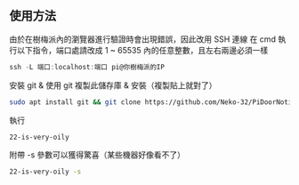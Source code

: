 ## 使用方法
由於在樹梅派內的瀏覽器進行驗證時會出現錯誤，因此改用 SSH 連線
在 cmd 執行以下指令，端口處請改成 1 ~ 65535 內的任意整數，且左右兩邊必須一樣
```powershell
ssh -L 端口:localhost:端口 pi@你樹梅派的IP
```
安裝 git & 使用 git 複製此儲存庫 & 安裝（複製貼上就對了）
```bash
sudo apt install git && git clone https://github.com/Neko-32/PiDoorNotifier.git && chmod +x ./PiDoorNotifier/install.sh && ./PiDoorNotifier/install.sh
```  

執行
```bash
22-is-very-oily
```
附帶 -s 參數可以獲得驚喜（某些機器好像看不了）  
```bash
22-is-very-oily -s
```
